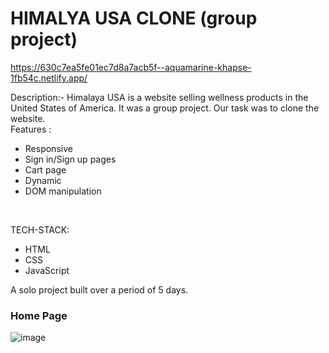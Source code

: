 # HIMALYA USA CLONE (group project)
https://630c7ea5fe01ec7d8a7acb5f--aquamarine-khapse-1fb54c.netlify.app/

Description:- 
Himalaya USA is a website selling wellness products in the United States of America. It was a group project. Our task was to clone the website.</br>
Features :
<ul>
<li> Responsive </li>
<li> Sign in/Sign up pages </li>
<li> Cart page </li>
<li> Dynamic  </li>
<li> DOM manipulation </li>
</ul></br>

TECH-STACK:
<ul>
<li> HTML </li>
<li> CSS </li>
<li> JavaScript </li>
</ul>
A solo project built over a period of 5 days.



<h3> Home Page</h3>

![image](https://raj2820.github.io./himalya.png)





